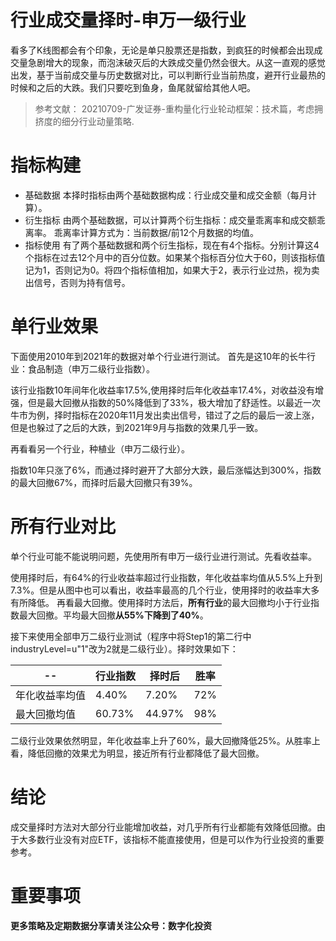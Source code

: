 # 行业成交量择时-申万一级行业

看多了K线图都会有个印象，无论是单只股票还是指数，到疯狂的时候都会出现成交量急剧增大的现象，而泡沫破灭后的大跌成交量仍然会很大。从这一直观的感觉出发，基于当前成交量与历史数据对比，可以判断行业当前热度，避开行业最热的时候和之后的大跌。我们只要吃到鱼身，鱼尾就留给其他人吧。

> 参考文献： 20210709-广发证券-重构量化行业轮动框架：技术篇，考虑拥挤度的细分行业动量策略.

# 指标构建
- 基础数据
本择时指标由两个基础数据构成：行业成交量和成交金额（每月计算）。
- 衍生指标
由两个基础数据，可以计算两个衍生指标：成交量乖离率和成交额乖离率。
乖离率计算方式为：当前数据/前12个月数据的均值。
- 指标使用
有了两个基础数据和两个衍生指标，现在有4个指标。分别计算这4个指标在过去12个月中的百分位数。如果某个指标百分位大于60，则该指标值记为1，否则记为0。将四个指标值相加，如果大于2，表示行业过热，视为卖出信号，否则为持有信号。

# 单行业效果
下面使用2010年到2021年的数据对单个行业进行测试。
首先是这10年的长牛行业：食品制造（申万二级行业指数）。

该行业指数10年间年化收益率17.5%,使用择时后年化收益率17.4%，对收益没有增强，但是最大回撤从指数的50%降低到了33%，极大增加了舒适性。以最近一次牛市为例，择时指标在2020年11月发出卖出信号，错过了之后的最后一波上涨，但是也躲过了之后的大跌，到2021年9月与指数的效果几乎一致。

再看看另一个行业，种植业（申万二级行业）。

指数10年只涨了6%，而通过择时避开了大部分大跌，最后涨幅达到300%，指数的最大回撤67%，而择时后最大回撤只有39%。

# 所有行业对比
单个行业可能不能说明问题，先使用所有申万一级行业进行测试。先看收益率。

使用择时后，有64%的行业收益率超过行业指数，年化收益率均值从5.5%上升到7.3%。但是从图中也可以看出，收益率最高的几个行业，使用择时的收益率大多有所降低。
再看最大回撤。使用择时方法后，**所有行业**的最大回撤均小于行业指数最大回撤。平均最大回撤**从55%下降到了40%**。

接下来使用全部申万二级行业测试（程序中将Step1的第二行中industryLevel=u"1"改为2就是二级行业）。择时效果如下：

|--|行业指数|择时后|胜率|
|--|--|--|--|
|年化收益率均值|4.40%|7.20%|72%|
|最大回撤均值|60.73%|44.97%|98%|

二级行业效果依然明显，年化收益率上升了60%，最大回撤降低25%。从胜率上看，降低回撤的效果尤为明显，接近所有行业都降低了最大回撤。

# 结论
成交量择时方法对大部分行业能增加收益，对几乎所有行业都能有效降低回撤。由于大多数行业没有对应ETF，该指标不能直接使用，但是可以作为行业投资的重要参考。

# 重要事项
**更多策略及定期数据分享请关注公众号：数字化投资**
